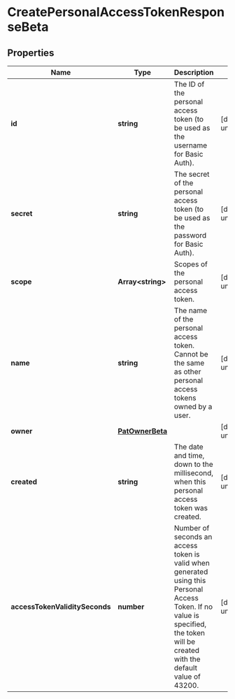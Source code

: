 # CreatePersonalAccessTokenResponseBeta

## Properties

Name | Type | Description | Notes
------------ | ------------- | ------------- | -------------
**id** | **string** | The ID of the personal access token (to be used as the username for Basic Auth). | [default to undefined]
**secret** | **string** | The secret of the personal access token (to be used as the password for Basic Auth). | [default to undefined]
**scope** | **Array&lt;string&gt;** | Scopes of the personal  access token. | [default to undefined]
**name** | **string** | The name of the personal access token. Cannot be the same as other personal access tokens owned by a user. | [default to undefined]
**owner** | [**PatOwnerBeta**](PatOwnerBeta.md) |  | [default to undefined]
**created** | **string** | The date and time, down to the millisecond, when this personal access token was created. | [default to undefined]
**accessTokenValiditySeconds** | **number** | Number of seconds an access token is valid when generated using this Personal Access Token. If no value is specified, the token will be created with the default value of 43200. | [default to undefined]

